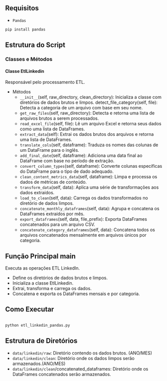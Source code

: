 ## Requisitos
- `Pandas`
```bash 
pip install pandas
```

## Estrutura do Script

### Classes e Métodos

#### Classe EtlLinkedin

Responsável pelo processamento ETL.

- Métodos
    - `__init__`(self, raw_directory, clean_directory): Inicializa a classe com diretórios de dados brutos e limpos.
        detect_file_category(self, file): Detecta a categoria de um arquivo com base em seu nome.
    - `get_raw_files`(self, raw_directory): Detecta e retorna uma lista de arquivos brutos a serem processados.
    - `read_excel_file`(self, file): Lê um arquivo Excel e retorna seus dados como uma lista de DataFrames.
    - `extract_data`(self): Extrai os dados brutos dos arquivos e retorna uma lista de DataFrames.
    - `translate_cols`(self, dataframe): Traduza os nomes das colunas de um DataFrame para o inglês.
    - `add_final_date`(self, dataframe): Adiciona uma data final ao DataFrame com base no período de extração.
    - `convert_column_types`(self, dataframe): Converte colunas específicas do DataFrame para o tipo de dado adequado.
    - `clean_content_metrics_data`(self, dataframe): Limpa e processa os dados de métricas de conteúdo.
    - `transform_data`(self, data): Aplica uma série de transformações aos dados extraídos.
    - `load_to_clean`(self, data): Carrega os dados transformados no diretório de dados limpos.
    - `concatenate_monthly_dataframes`(self, data): Agrupa e concatena os DataFrames extraídos por mês.
    - `export_dataframes`(self, data, file_prefix): Exporta DataFrames concatenados para um arquivo CSV.
    - `concatenate_category_dataframes`(self, data): Concatena todos os arquivos concatenados mensalmente em arquivos únicos por categoria.

## Função Principal main

Executa as operações ETL LinkedIn.

- Define os diretórios de dados brutos e limpos.
- Inicializa a classe EtlLinkedin.
- Extrai, transforma e carrega os dados.
- Concatena e exporta os DataFrames mensais e por categoria.

## Como Executar
```bash

python etl_linkedin_pandas.py
```

## Estrutura de Diretórios
- `data/linkedin/raw`: Diretório contendo os dados brutos. (ANO/MES)
- `data/linkedin/clean`: Diretório onde os dados limpos serão armazenados.(ANO/MES)
- `data/linkedin/clean`/concatenated_dataframes: Diretório onde os DataFrames concatenados serão armazenados.